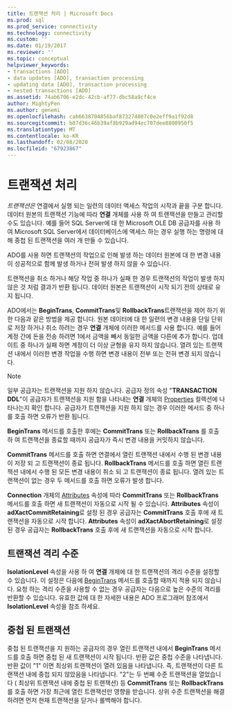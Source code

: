 ```yaml
---
title: 트랜잭션 처리 | Microsoft Docs
ms.prod: sql
ms.prod_service: connectivity
ms.technology: connectivity
ms.custom: ''
ms.date: 01/19/2017
ms.reviewer: ''
ms.topic: conceptual
helpviewer_keywords:
- transactions [ADO]
- data updates [ADO], transaction processing
- updating data [ADO], transaction processing
- nested transactions [ADO]
ms.assetid: 74ab6706-e2dc-42cb-af77-dbc58a9cf4ce
author: MightyPen
ms.author: genemi
ms.openlocfilehash: cab6638704856baf873274807c0e2eff9a1f92d8
ms.sourcegitcommit: b87d36c46b39af8b929ad94ec707dee8800950f5
ms.translationtype: MT
ms.contentlocale: ko-KR
ms.lasthandoff: 02/08/2020
ms.locfileid: "67923867"
---
```

# <a name="transaction-processing"></a>트랜잭션 처리
*트랜잭션은* 연결에서 실행 되는 일련의 데이터 액세스 작업의 시작과 끝을 구분 합니다. 데이터 원본의 트랜잭션 기능에 따라 **연결** 개체를 사용 하 여 트랜잭션을 만들고 관리할 수도 있습니다. 예를 들어 SQL Server에 대 한 Microsoft OLE DB 공급자를 사용 하 여 Microsoft SQL Server에서 데이터베이스에 액세스 하는 경우 실행 하는 명령에 대해 중첩 된 트랜잭션을 여러 개 만들 수 있습니다.  
  
 ADO를 사용 하면 트랜잭션의 작업으로 인해 발생 하는 데이터 원본에 대 한 변경 내용이 성공적으로 함께 발생 하거나 전혀 발생 하지 않을 수 있습니다.  
  
 트랜잭션을 취소 하거나 해당 작업 중 하나가 실패 한 경우 트랜잭션의 작업이 발생 하지 않은 것 처럼 결과가 반환 됩니다. 데이터 원본은 트랜잭션이 시작 되기 전의 상태로 유지 됩니다.  
  
 ADO에서는 **BeginTrans**, **CommitTrans**및 **RollbackTrans**트랜잭션을 제어 하기 위한 다음과 같은 방법을 제공 합니다. 원본 데이터에 대 한 일련의 변경 내용을 단일 단위로 저장 하거나 취소 하려는 경우 **연결** 개체에 이러한 메서드를 사용 합니다. 예를 들어 계정 간에 돈을 전송 하려면 1에서 금액을 빼서 동일한 금액을 다른에 추가 합니다. 업데이트 중 하나가 실패 하면 계정이 더 이상 균형을 유지 하지 않습니다. 열려 있는 트랜잭션 내에서 이러한 변경 작업을 수행 하면 변경 내용이 전부 또는 전혀 변경 되지 않습니다.  
  
> [!NOTE]
>  일부 공급자는 트랜잭션을 지원 하지 않습니다. 공급자 정의 속성 "**TRANSACTION DDL**"이 공급자가 트랜잭션을 지원 함을 나타내는 **연결** 개체의 [Properties](../../../ado/reference/ado-api/properties-collection-ado.md) 컬렉션에 나타나는지 확인 합니다. 공급자가 트랜잭션을 지원 하지 않는 경우 이러한 메서드 중 하나를 호출 하면 오류가 반환 됩니다.  
  
 **BeginTrans** 메서드를 호출한 후에는 **CommitTrans** 또는 **RollbackTrans** 를 호출 하 여 트랜잭션을 종료할 때까지 공급자가 즉시 변경 내용을 커밋하지 않습니다.  
  
 **CommitTrans** 메서드를 호출 하면 연결에서 열린 트랜잭션 내에서 수행 된 변경 내용이 저장 되 고 트랜잭션이 종료 됩니다. **RollbackTrans** 메서드를 호출 하면 열린 트랜잭션 내에서 수행 된 모든 변경 내용이 취소 되 고 트랜잭션이 종료 됩니다. 열려 있는 트랜잭션이 없는 경우 두 메서드를 호출 하면 오류가 발생 합니다.  
  
 **Connection** 개체의 [Attributes](../../../ado/reference/ado-api/attributes-property-ado.md) 속성에 따라 **CommitTrans** 또는 **RollbackTrans** 메서드를 호출 하면 새 트랜잭션이 자동으로 시작 될 수 있습니다. **Attributes** 속성이 **adXactCommitRetaining**로 설정 된 경우 공급자는 **CommitTrans** 호출 후에 새 트랜잭션을 자동으로 시작 합니다. **Attributes** 속성이 **adXactAbortRetaining**로 설정 된 경우 공급자는 **RollbackTrans** 호출 후에 새 트랜잭션을 자동으로 시작 합니다.  
  
## <a name="transaction-isolation-level"></a>트랜잭션 격리 수준  
 **IsolationLevel** 속성을 사용 하 여 **연결** 개체에 대 한 트랜잭션의 격리 수준을 설정할 수 있습니다. 이 설정은 다음에 [BeginTrans](../../../ado/reference/ado-api/begintrans-committrans-and-rollbacktrans-methods-ado.md) 메서드를 호출할 때까지 적용 되지 않습니다. 요청 하는 격리 수준을 사용할 수 없는 경우 공급자는 다음으로 높은 수준의 격리를 반환할 수 있습니다. 유효한 값에 대 한 자세한 내용은 ADO 프로그래머 참조에서 **IsolationLevel** 속성을 참조 하세요.  
  
## <a name="nested-transactions"></a>중첩 된 트랜잭션  
 중첩 된 트랜잭션을 지 원하는 공급자의 경우 열린 트랜잭션 내에서 **BeginTrans** 메서드를 호출 하면 중첩 된 새 트랜잭션이 시작 됩니다. 반환 값은 중첩 수준을 나타냅니다. 반환 값이 "1" 이면 최상위 트랜잭션이 열려 있음을 나타냅니다. 즉, 트랜잭션이 다른 트랜잭션 내에 중첩 되지 않았음을 나타냅니다. "2"는 두 번째 수준 트랜잭션을 열었습니다 ( 최상위 트랜잭션 내에 중첩 된 트랜잭션) 등 **CommitTrans** 또는 **RollbackTrans** 를 호출 하면 가장 최근에 열린 트랜잭션만 영향을 받습니다. 상위 수준 트랜잭션을 해결 하려면 먼저 현재 트랜잭션을 닫거나 롤백해야 합니다.
